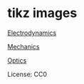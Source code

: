 # tikz images

[Electrodynamics](electrodynamics.md)

[Mechanics](mechanics.md)

[Optics](optics.md)

License: CC0

